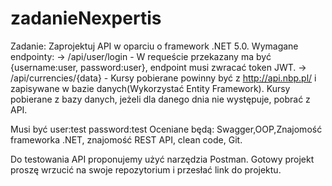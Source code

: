 # zadanieNexpertis

Zadanie:
Zaprojektuj API w oparciu o framework .NET 5.0.
Wymagane endpointy:
-> /api/user/login - W requeście przekazany ma być {username:user, password:user}, endpoint musi zwracać token JWT.
-> /api/currencies/{data} - Kursy pobierane powinny być z http://api.nbp.pl/ i zapisywane w bazie danych(Wykorzystać Entity Framework).
Kursy pobierane z bazy danych, jeżeli dla danego dnia nie występuje, pobrać z API.

Musi być user:test password:test
Oceniane będą:
Swagger,OOP,Znajomość frameworka .NET, znajomość REST API, clean code, Git.

Do testowania API proponujemy użyć narzędzia Postman.
Gotowy projekt proszę wrzucić na swoje repozytorium i przesłać link do projektu.
